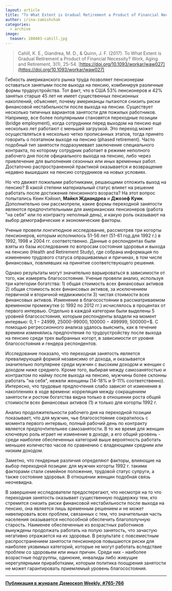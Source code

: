 ```yaml
---
layout: article
title: "To What Extent is Gradual Retirement a Product of Financial Necessity?"
author: irina-zamishchak
categories: 
  - archive
image:
  teaser: 180403-cahill.jpg
---
```


> Cahill, K. E., Giandrea, M. D., & Quinn, J. F. (2017). To What Extent is Gradual Retirement a Product of Financial Necessity? Work, Aging and Retirement, 3(1), 25-54. [https://doi.org/10.1093/workar/waw027](https://doi.org/10.1093/workar/waw027)

Гибкость американского рынка труда позволяет пенсионерам оставаться занятыми после выхода на пенсию, комбинируя различные формы трудоустройства. Тот факт, что в США 53% пенсионеров и 42% занятых старше 45 лет не имеет существенных пенсионных накоплений, объясняет, почему американцы пытаются снизить риски финансовой нестабильности после выхода на пенсии. Существует несколько типичных вариантов занятости для пожилых работников. Например, все более популярными становятся переходные позиции (bridge employment), когда сотрудники перед выходом на пенсию еще несколько лет работают с меньшей загрузкой. Это переход может осуществляться в несколько четко прописанных этапов, тогда принято говорить о поэтапном выходе на пенсию (phased retirement). Часто подобный тип занятости подразумевает заключение специального контракта, по которому сотрудник работает в режиме неполного рабочего дня после официального выхода на пенсию, либо через привлечение для выполнения сезонных или иных временных работ. Достаточно распространенной практикой оказывается и возвращение недавно вышедших на пенсию сотрудников на новых условиях.

Но что движет пожилыми работниками, решающими отложить выход на пенсию? В какой степени материальный статус влияет на решение работать после достижения пенсионного возраста? На этот вопрос попытались Кеин Кэйхил, **Майкл Ждиандреа** и **Джозеф Куин**. Дополнительно они рассмотрели, какие формы переходной занятости являются предпочтительными для американских пенсионеров (работа "на себя" или по контракту неполный день), и какую роль оказывают на выбор демографические и экономические факторы.

Ученые провели лонгитюдное исследование, рассмотрев три когорты пенсионеров, которым исполнилось 51-56 лет (51-61 год для 1992 г.) в 1992, 1998 и 2004 гг. соответственно. Данные о респондентах были взяты из базы исследования по вопросам состояния здоровья и выхода на пенсию (Health and Retirement Study), где собрана информация по изменению трудового статуса опрашиваемых и причинах, в том числе финансовых, повлиявших на принятие соответствующего решения.

Однако результаты могут значительно варьироваться в зависимости от того, как измерять благосостояние. Ученые провели анализ, используя три категории богатства: 1) общая стоимость всех финансовых активов 2) общая стоимость всех финансовых активов, за исключением первичной и вторичной недвижимости 3) чистая стоимости всех финансовых активов. Изменение в благосостоянии в рассматриваемом временном промежутке (с 1992 по 2012 гг.) исчислялось в процентах от первого интервью. Отдельно в каждой категории были выделены 5 уровней благосостояния, которым респонденты владели на момент интервью: 0$, 1-24999$, 25000-99000$, 100000-499999$, 500000+$. С помощью регрессионного анализа удалось выяснить, как в течение времени изменялись предпочтения по трудоустройству после выхода на пенсию среди трех выбранных когорт, в зависимости от уровня благосостояния и гендера респондентов.

Исследование показало, что переходная занятость является превалирующей формой независимо от дохода, и оказывается значительно популярнее среди мужчин с высоким доходом и женщин с доходом ниже среднего. Кроме того, выбирая между самозанятостью и контрактом по найму после выхода на пенсию, мужчины более склонны работать "на себя", нежели женщины (14-18% и 9-11% соответственно). Интересно, что трудовые предпочтения слабо зависят от изменения в накоплениях в ходе времени: корреляция между сокращением занятости и ростом богатства видна только в отношении роста общей стоимости всех финансовых активов (1) и только для когорты 1992 г.

Анализ продолжительности рабочего дня на переходной позиции показывает, что для мужчин, чье благосостояние сократилось с момента первого интервью, полный рабочий день по контракту является предпочтительнее самозанятости. В то же время для женщин ключевую роль играет не изменение в доходе, а его общий уровень - среди наиболее обеспеченных категорий выше вероятность работать меньшее количество часов по сравнению с владеющими средним или низким доходом.

Заметно, что гендерные различия определяют факторы, влияющие на выбор переходной позиции: для мужчин когорты 1992 г. такими факторами стали семейное положение, трудовой статус супруги, а также состояние здоровья. В отношении женщин подобная связь неочевидна.

В завершение исследователи предостерегают, что несмотря на то что переходная занятость оказывает существенную поддержку тем, кто стремится снизить риски финансовой нестабильности после выхода на пенсию, она является лишь временным решением и не может нивелировать всех проблем, связанных с тем, что значительная часть населения оказывается неспособной обеспечить благополучную старость. Наименее обеспеченные из возрастных работников вынуждены продолжать работать на полую занятость, что зачастую негативно отражается на их здоровье. В результате с повсеместным распространением занятости пенсионеров повышаются риски для наиболее уязвимых категорий, которые не могут работать вследствие проблем со здоровьем или иных причин. Среди них - наиболее возрастные подгруппы, одинокие, инвалиды либо живущие нерегулярными приработками, которым политика поощрения занятости не может гарантировать приемлемый уровень благосостояния.

***
**[Публикация в жунрале Демоскоп Weekly, #765-766](http://demoscope.ru/weekly/2018/0765/digest01.php)**  
